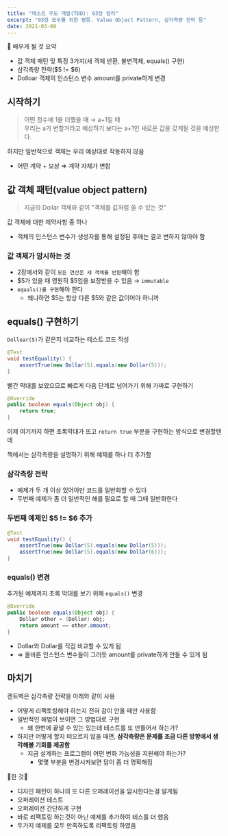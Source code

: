 ```yaml
---
title: "테스트 주도 개발(TDD): 03장 정리"
excerpt: "03장 모두를 위한 평등. Value Object Pattern, 삼각측량 전략 등"
date: 2021-03-08
---
```


📢 배우게 될 것 요약

- 값 객체 패턴 및 특징 3가지(새 객체 반환, 불변객체, equals() 구현)
- 삼각측량 전략($5 != $6)
- Dolloar 객체의 인스턴스 변수 amount를 private하게 변경

## 시작하기

> 어떤 정수에 1을 더했을 때 → a+1일 때  
> 우리는 a가 변할거라고 예상하기 보다는 a+1인 새로운 값을 갖게될 것을 예상한다.

하지만 일반적으로 객체는 우리 예상대로 작동하지 않음

- 어떤 계약 + 보상 ⇒ 계약 자체가 변함

## 값 객체 패턴(value object pattern)

> 지금의 Dollar 객체와 같이 "객체를 값처럼 쓸 수 있는 것"

값 객체에 대한 제약사항 중 하나

- 객체의 인스턴스 변수가 생성자를 통해 설정된 후에는 결코 변하지 않아야 함

### 값 객체가 암시하는 것

- 2장에서와 같이 `모든 연산은 새 객체를 반환`해야 함
- $5가 있을 때 영원히 $5임을 보장받을 수 있음 → `immutable`
- `equals()를 구현`해야 한다
    - 왜냐하면 $5는 항상 다른 $5와 같은 값이어야 하니까

## equals() 구현하기

`Dolloar(5)`가 같은지 비교하는 테스트 코드 작성

```java
@Test
void testEquality() {
    assertTrue(new Dollar(5).equals(new Dollar(5)));
}
```

빨간 막대를 보았으므로 빠르게 다음 단계로 넘어가기 위해 가짜로 구현하기

```java
@Override
public boolean equals(Object obj) {
    return true;
}
```

이제 여기까지 하면 초록막대가 뜨고 `return true` 부분을 구현하는 방식으로 변경할텐데

책에서는 삼각측량을 설명하기 위해 예제를 하나 더 추가함

### 삼각측량 전략

- 예제가 두 개 이상 있어야만 코드를 일반화할 수 있다
- 두번째 예제가 좀 더 일반적인 해를 필요로 할 때 그때 일반화한다

### 두번째 예제인 $5 != $6 추가

```java
@Test
void testEquality() {
    assertTrue(new Dollar(5).equals(new Dollar(5)));
    assertTrue(new Dollar(5).equals(new Dollar(6)));
}
```

### equals() 변경

추가된 예제까지 초록 막대를 보기 위해 `equals()` 변경

```java
@Override
public boolean equals(Object obj) {
    Dollar other = (Dollar) obj;
    return amount == other.amount;
}
```

- Dollar와 Dollar를 직접 비교할 수 있게 됨
- ⇒ 올바른 인스턴스 변수들이 그러듯 amount를 private하게 만들 수 있게 됨

## 마치기

켄트벡은 삼각측량 전략을 아래와 같이 사용

- 어떻게 리팩토링해야 하는지 전혀 감이 안올 때만 사용함
- 일반적인 해법이 보이면 그 방법대로 구현
    - 왜 한번에 끝낼 수 있는 있는데 테스트를 또 만들어서 하는가?
- 하지만 어떻게 할지 떠오르지 않을 때면, **삼각측량은 문제를 조금 다른 방향에서 생각해볼 기회를 제공함**
    - 지금 설계하는 프로그램이 어떤 변화 가능성을 지원해야 하는가?
        - 몇몇 부분을 변경시켜보면 답이 좀 더 명확해짐

🎈한 것🎈

- 디자인 패턴이 하나의 또 다른 오퍼레이션을 암시한다는걸 알게됨
- 오퍼레이션 테스트
- 오퍼레이션 간단하게 구현
- 바로 리팩토링 하는것이 아닌 예제를 추가하여 테스를 더 했음
- 두가지 예제를 모두 만족하도록 리팩토링 하였음
